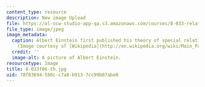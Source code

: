 ```yaml
---
content_type: resource
description: New image Upload
file: https://ol-ocw-studio-app-qa.s3.amazonaws.com/courses/8-033-relativity-fall-2006/78f83694580cc7a8b9137cc99b07abe0_8-033f06-th.jpg
file_type: image/jpeg
image_metadata:
  caption: Albert Einstein first published his theory of special relativity in 1905.
    (Image courtesy of [Wikipedia](http://en.wikipedia.org/wiki/Main_Page).)
  credit: ''
  image-alt: A picture of Albert Einstein.
resourcetype: Image
title: 8-033f06-th.jpg
uid: 78f83694-580c-c7a8-b913-7cc99b07abe0
---
```

